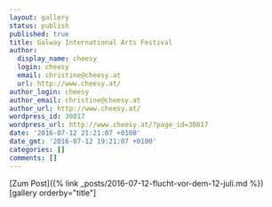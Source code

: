 ```yaml
---
layout: gallery
status: publish
published: true
title: Galway International Arts Festival
author:
  display_name: cheesy
  login: cheesy
  email: christine@cheesy.at
  url: http://www.cheesy.at/
author_login: cheesy
author_email: christine@cheesy.at
author_url: http://www.cheesy.at/
wordpress_id: 30817
wordpress_url: http://www.cheesy.at/?page_id=30817
date: '2016-07-12 21:21:07 +0100'
date_gmt: '2016-07-12 19:21:07 +0100'
categories: []
comments: []
---
```


[Zum Post]({% link _posts/2016-07-12-flucht-vor-dem-12-juli.md %})
[gallery orderby="title"]

